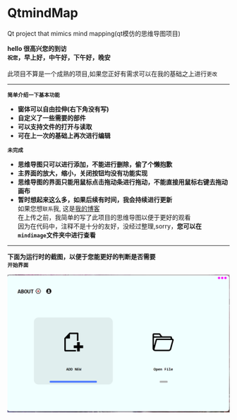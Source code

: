 # QtmindMap
Qt project that mimics mind mapping(qt模仿的思维导图项目)

**hello 很高兴您的到访**<br>
**`祝您`，早上好，中午好，下午好，晚安**<br></br>
此项目不算是一个成熟的项目,如果您正好有需求可以在我的基础之上进行`更改`<br>

****
**`简单介绍一下基本功能`**<br>
* **窗体可以自由拉伸(右下角没有写)**
* **自定义了一些需要的部件**
* **可以支持文件的打开与读取**
* **可在上一次的基础上再次进行编辑**<br>

**`未完成`**
* **思维导图只可以进行添加，不能进行删除，偷了个懒抱歉**
* **主界面的放大，缩小，关闭按钮均没有功能实现**
* **思维导图的界面只能用鼠标点击拖动条进行拖动，不能直接用鼠标右键去拖动画布**
* **暂时想起来这么多，如果后续有时间，我会持续进行更新**<br>
如果您想`联系`我, 这是[我的博客](https://blog.csdn.net/m0_46472878)<br>
在上传之前，我简单的写了此项目的思维导图以便于更好的观看<br>
因为在代码中，注释不是十分的友好，没经过整理,sorry，**您可以在`mindimage`文件夹中进行查看**<br>

*****
**下面为运行时的截图，以便于您能更好的判断是否需要**<br>
**`开始界面`**<br>

![](https://github.com/xiaojinyaonuli/QtmindMap/blob/master/RunImage/start.png)



